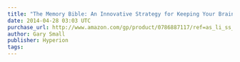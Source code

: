 ```yaml
---
title: "The Memory Bible: An Innovative Strategy for Keeping Your Brain Young"
date: 2014-04-28 03:03 UTC
purchase_url: http://www.amazon.com/gp/product/0786887117/ref=as_li_ss_tl?ie=UTF8&camp=1789&creative=390957&creativeASIN=0786887117&linkCode=as2&tag=everrail-20
author: Gary Small
publisher: Hyperion
tags:
---
```


